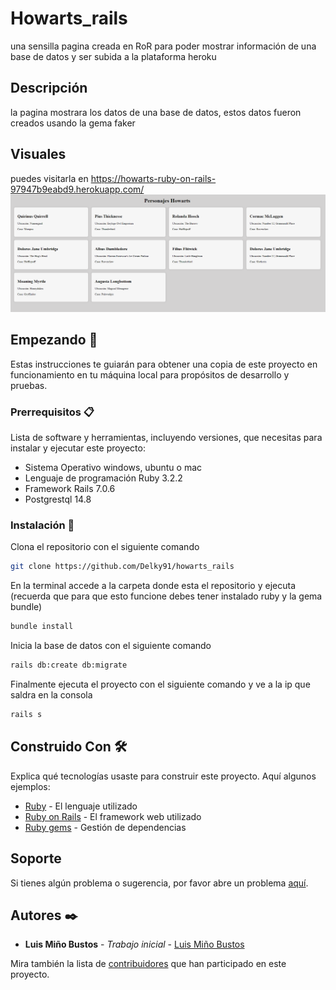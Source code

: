 # Howarts_rails

una sensilla pagina creada en RoR para poder mostrar información de una base de datos y ser subida a la plataforma heroku

## Descripción

la pagina mostrara los datos de una base de datos, estos datos fueron creados usando la gema faker

## Visuales

puedes visitarla en https://howarts-ruby-on-rails-97947b9eabd9.herokuapp.com/
![vista del sitio en donde se ve el funcionamiento, mostrando datos de una base de datos](public/howarts_rails.png)

## Empezando 🚀

Estas instrucciones te guiarán para obtener una copia de este proyecto en funcionamiento en tu máquina local para propósitos de desarrollo y pruebas.

### Prerrequisitos 📋

Lista de software y herramientas, incluyendo versiones, que necesitas para instalar y ejecutar este proyecto:

- Sistema Operativo windows, ubuntu o mac
- Lenguaje de programación Ruby 3.2.2
- Framework Rails 7.0.6
- Postgrestql 14.8

### Instalación 🔧

Clona el repositorio con el siguiente comando

```bash
git clone https://github.com/Delky91/howarts_rails
```

En la terminal accede a la carpeta donde esta el repositorio y ejecuta
(recuerda que para que esto funcione debes tener instalado ruby y la gema bundle)

```bash
bundle install
```

Inicia la base de datos con el siguiente comando

```bash
rails db:create db:migrate
```

Finalmente ejecuta el proyecto con el siguiente comando y ve a la ip que saldra en la consola

```bash
rails s
```

## Construido Con 🛠️

Explica qué tecnologías usaste para construir este proyecto. Aquí algunos ejemplos:

- [Ruby](https://www.ruby-lang.org/es/) - El lenguaje utilizado
- [Ruby on Rails](https://rubyonrails.org) - El framework web utilizado
- [Ruby gems](https://rubygems.org) - Gestión de dependencias

## Soporte

Si tienes algún problema o sugerencia, por favor abre un problema [aquí](https://github.com/Delky91/howarts_rails/issues).

## Autores ✒️

- **Luis Miño Bustos** - _Trabajo inicial_ - [Luis Miño Bustos](https://github.com/Delky91)

Mira también la lista de [contribuidores](https://github.com/Delky91/howarts_rails/contributors) que han participado en este proyecto.
